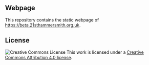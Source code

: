 ## Webpage
This repository contains the static webpage of https://beta.21sthammersmith.org.uk.

## License

![Creative Commons License](https://i.creativecommons.org/l/by/4.0/80x15.png)
This work is licensed under a [Creative Commons Attribution 4.0 license](https://creativecommons.org/licenses/by/4.0/).

